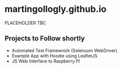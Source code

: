 # martingollogly.github.io

PLACEHOLDER TBC

## Projects to Follow shortly

* Automated Test Framewrork (Selenuum WebDriver)
* Example App with Hoodie using LeafletJS
* JS Web Interface to Raspberry PI

